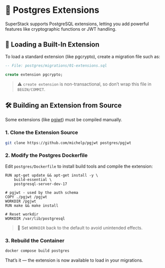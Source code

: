 # 🧩 Postgres Extensions

SuperStack supports PostgreSQL extensions, letting you add powerful
features like cryptographic functions or JWT handling.

## 🔌 Loading a Built-In Extension

To load a standard extension (like pgcrypto), create a migration file such
as:

```sql
-- File: postgres/migrations/01-extensions.sql

create extension pgcrypto;
```

> ⚠️ `create extension` is non-transactional, so don’t wrap this file in
> `BEGIN/COMMIT`.

## 🛠️ Building an Extension from Source

Some extensions (like [pgjwt](https://github.com/michelp/pgjwt)) must be
compiled manually.

### 1. Clone the Extension Source

```sh
git clone https://github.com/michelp/pgjwt postgres/pgjwt
```

### 2. Modify the Postgres Dockerfile

Edit `postgres/Dockerfile` to install build tools and compile the
extension:

```
RUN apt-get update && apt-get install -y \
    build-essential \
    postgresql-server-dev-17

# pgjwt - used by the auth schema
COPY ./pgjwt /pgjwt
WORKDIR /pgjwt
RUN make && make install

# Reset workdir
WORKDIR /var/lib/postgresql
```

> 🧼 Set `WORKDIR` back to the default to avoid unintended effects.

### 3. Rebuild the Container

```sh
docker compose build postgres
```

That’s it — the extension is now available to load in your migrations.
